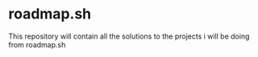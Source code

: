 # roadmap.sh
This repository will contain all the solutions to the projects i will be doing from roadmap.sh
